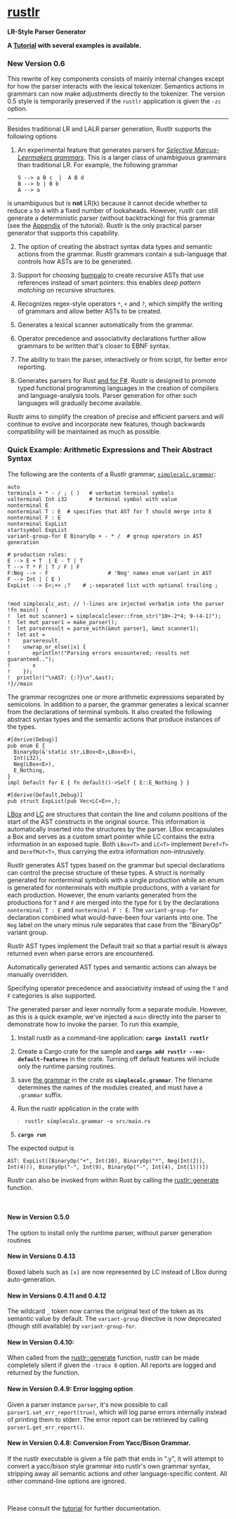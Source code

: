# **[rustlr](https://docs.rs/rustlr/latest/rustlr/index.html)**
**LR-Style Parser Generator**

**A [Tutorial](https://chuckcscccl.github.io/rustlr_project/) with several examples is available.**

### New Version 0.6

This rewrite of key components consists of mainly internal changes except
for how the parser interacts with the lexical tokenizer.  Semantics actions
in grammars can now make adjustments directly to the tokenizer.  The version
0.5 style is temporarily preserved if the `rustlr` application is
given the `-zc` option.

-------------------

Besides traditional LR and LALR parser generation, Rustlr supports the following
options

1. An experimental feature that generates parsers for *[Selective Marcus-Leermakers grammars](https://hal.archives-ouvertes.fr/hal-00769668/document)*.  This is a larger class of unambiguous grammars than traditional LR.  For example, the following grammar

   ```
   S --> a B c  |  A B d
   B --> b | B b
   A --> a
   ```
   
is unambiguous but is **not** LR(k) because it cannot decide whether
to reduce `a` to `A` with a fixed number of lookaheads.  However,
rustlr can still generate a deterministic parser (without
backtracking) for this grammar (see the
[Appendix](https://chuckcscccl.github.io/rustlr_project/appendix.html)
of the tutorial).  Rustlr is the only practical parser generator that
supports this capability.

2. The option of creating the abstract syntax data types and semantic actions from the grammar. Rustlr grammars contain a sub-language that controls how ASTs are to be generated. 

3. Support for choosing [bumpalo](https://docs.rs/bumpalo/latest/bumpalo/index.html) to create recursive ASTs that use references instead of smart pointers: this
enables *deep pattern matching* on recursive structures.

4. Recognizes regex-style operators `*`, `+` and `?`, which simplify
the writing of grammars and allow better ASTs to be created.

5. Generates a lexical scanner automatically from the grammar.

6. Operator precedence and associativity declarations further allow grammars
to be written that's closer to EBNF syntax.

7. The ability to train the parser, interactively or from script, for better error reporting.

8. Generates parsers for Rust [and for F\#](https://github.com/chuckcscccl/Fussless).  Rustlr is designed to promote typed functional programming languages in the creation of compilers and
language-analysis tools.  Parser generation for other such languages will
gradually become available.

Rustlr aims to simplify the creation of precise and efficient parsers and
will continue to evolve and incorporate new features, though backwards
compatibility will be maintained as much as possible.

<p>


### Quick Example: Arithmetic Expressions and Their Abstract Syntax

The following are the contents of a Rustlr grammar, [`simplecalc.grammar`](https://github.com/chuckcscccl/rustlr/blob/main/examples/simplecalc/simplecalc.grammar):
```
auto
terminals + * - / ; ( )   # verbatim terminal symbols
valterminal Int i32       # terminal symbol with value
nonterminal E
nonterminal T : E  # specifies that AST for T should merge into E
nonterminal F : E
nonterminal ExpList
startsymbol ExpList
variant-group-for E BinaryOp + - * /  # group operators in AST generation

# production rules:
E --> E + T  | E - T | T
T --> T * F | T / F | F
F:Neg --> - F                   # 'Neg' names enum variant in AST
F --> Int | ( E )
ExpList --> E<;+> ;?    # ;-separated list with optional trailing ;


!mod simplecalc_ast; // !-lines are injected verbatim into the parser
!fn main()  {
!  let mut scanner1 = simplecalclexer::from_str("10+-2*4; 9-(4-1)");
!  let mut parser1 = make_parser();
!  let parseresult = parse_with(&mut parser1, &mut scanner1);
!  let ast =
!    parseresult.
!    unwrap_or_else(|x| {
!       eprintln!("Parsing errors encountered; results not guaranteed..");
!       x
!    });
!  println!("\nAST: {:?}\n",&ast);
!}//main
```
The grammar recognizes one or more arithmetic expressions separated by
semicolons.  In addition to a parser, the grammar generates a lexical
scanner from the declarations of terminal symbols.  It also created
the following abstract syntax types and the semantic actions that
produce instances of the types.
```
#[derive(Debug)]
pub enum E {
  BinaryOp(&'static str,LBox<E>,LBox<E>),
  Int(i32),
  Neg(LBox<E>),
  E_Nothing,
}
impl Default for E { fn default()->Self { E::E_Nothing } }

#[derive(Default,Debug)]
pub struct ExpList(pub Vec<LC<E>>,);
```
[LBox](https://docs.rs/rustlr/latest/rustlr/generic_absyn/struct.LBox.html)
and
[LC](https://docs.rs/rustlr/latest/rustlr/generic_absyn/struct.LC.html)
are structures that contain the line and column positions of the start
of the AST constructs in the original source.  This information is
automatically inserted into the structures by the parser.  LBox
encapsulates a Box and serves as a custom smart pointer while LC
contains the extra information in an exposed tuple.  Both `LBox<T>`
and `LC<T>` implement `Deref<T>` and `DerefMut<T>`, thus carrying the
extra information non-intrusively.

Rustlr generates AST types based on the grammar but special
declarations can control the precise structure of these types.  A
struct is normally generated for nonterminal symbols with a single
production while an enum is generated for nonterminals with multiple
productions, with a variant for each production.  However, the enum
variants generated from the productions for `T` and `F` are merged
into the type for `E` by the declarations `nonterminal T : E` and
`nonterminal F : E`.  The `variant-group-for` declaration combined what
would-have-been four variants into one.  The `Neg` label on the unary
minus rule separates that case from the "BinaryOp" variant group.

Rustlr AST types implement the Default trait so that a partial result is
always returned even when parse errors are encountered.

Automatically generated AST types and semantic actions can always be
manually overridden.

Specifying operator precedence and associativity instead of using the
`T` and `F` categories is also supported.

The generated parser and lexer normally form a separate module.  However,
as this is a quick example, we've injected a `main` directly into the parser
to demonstrate how to invoke the parser.
To run this example,

  1. Install rustlr as a command-line application: **`cargo install rustlr`**
  
  2. Create a Cargo crate for the sample and **`cargo add rustlr --no-default-features`**
  in the crate.  Turning off default features will include
  only the runtime parsing routines.
  
  3. save [the grammar](https://github.com/chuckcscccl/rustlr/blob/main/examples/simplecalc/simplecalc.grammar) in the crate as **`simplecalc.grammar`**.
  The filename determines the names of the modules created, and must 
  have a `.grammar` suffix.
  
  4. Run the rustlr application in the crate with
  >  **`rustlr simplecalc.grammar -o src/main.rs`**
  
  5. **`cargo run`**

The expected output is
```
AST: ExpList([BinaryOp("+", Int(10), BinaryOp("*", Neg(Int(2)), Int(4))), BinaryOp("-", Int(9), BinaryOp("-", Int(4), Int(1)))])
```

Rustlr can also be invoked from within Rust by calling the [rustlr::generate](https://docs.rs/rustlr/latest/rustlr/fn.generate.html) function.

<br>

#### New in Version 0.5.0

The option to install only the runtime parser, without parser generation routines

#### New in Versions 0.4.13

Boxed labels such as `[x]` are now represented by LC instead of LBox during
auto-generation.  

#### New in Versions 0.4.11 and 0.4.12

The wildcard `_` token now carries the original text of the token as
its semantic value by default.  The `variant-group` directive is now
deprecated (though still available) by `variant-group-for`.

#### New in Version 0.4.10:

When called from the [rustlr::generate](https://docs.rs/rustlr/latest/rustlr/fn.generate.html) function, rustlr can be made completely silent if given the
`-trace 0` option.  All reports are logged and returned by the function.


#### New in Version 0.4.9: Error logging option

Given a parser instance `parser`, it's now possible to call
`parser1.set_err_report(true)`, which will log parse errors internally
instead of printing them to stderr.  The error report can be retrieved
by calling `parser1.get_err_report()`.

#### New in Version 0.4.8: Conversion From Yacc/Bison Grammar.

If the rustlr executable is given a file path that ends in ".y", it will
attempt to convert a yacc/bison style grammar into rustlr's own grammar
syntax, stripping away all semantic actions and other language-specific
content.  All other command-line options are ignored.



<br>

Please consult the [tutorial](https://chuckcscccl.github.io/rustlr_project/)
for further documentation.



[1]:https://docs.rs/rustlr/latest/rustlr/lexer_interface/struct.StrTokenizer.html
[2]:https://docs.rs/rustlr/latest/rustlr/generic_absyn/struct.LBox.html
[3]:https://docs.rs/rustlr/latest/rustlr/generic_absyn/struct.LRc.html
[4]:https://docs.rs/rustlr/latest/rustlr/zc_parser/struct.ZCParser.html#method.lbx
[5]:https://docs.rs/rustlr/latest/rustlr/zc_parser/struct.StackedItem.html#method.lbox
[sitem]:https://docs.rs/rustlr/latest/rustlr/zc_parser/struct.StackedItem.html
[chap1]:https://cs.hofstra.edu/~cscccl/rustlr_project/chapter1.html
[lexsource]:https://docs.rs/rustlr/latest/rustlr/lexer_interface/struct.LexSource.html
[drs]:https://docs.rs/rustlr/latest/rustlr/index.html
[tktrait]:https://docs.rs/rustlr/latest/rustlr/lexer_interface/trait.Tokenizer.html
[tt]:https://docs.rs/rustlr/latest/rustlr/lexer_interface/struct.TerminalToken.html
[rtk]:https://docs.rs/rustlr/latest/rustlr/lexer_interface/enum.RawToken.html
[fromraw]:https://docs.rs/rustlr/latest/rustlr/lexer_interface/struct.TerminalToken.html#method.from_raw
[nextsymfun]:https://docs.rs/rustlr/latest/rustlr/lexer_interface/trait.Tokenizer.html#tymethod.nextsym
[zcp]:https://docs.rs/rustlr/latest/rustlr/zc_parser/struct.ZCParser.html
[ttnew]:https://docs.rs/rustlr/latest/rustlr/lexer_interface/struct.TerminalToken.html#method.new
